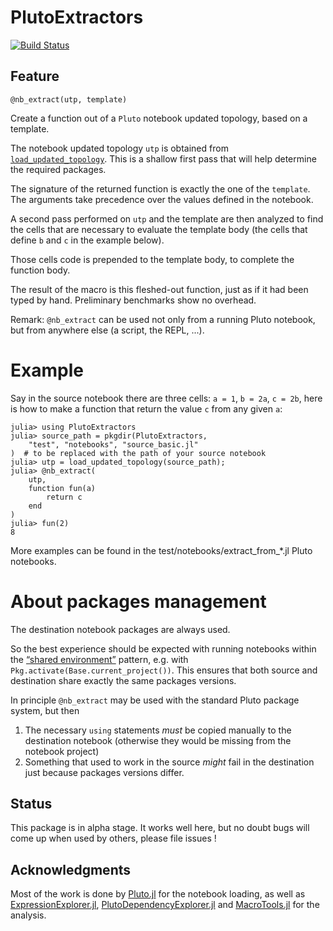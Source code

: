 # PlutoExtractors

[![Build Status](https://github.com/ederag/PlutoExtractors.jl/actions/workflows/CI.yml/badge.svg?branch=master)](https://github.com/ederag/PlutoExtractors.jl/actions/workflows/CI.yml?query=branch%3Amaster)

## Feature

    @nb_extract(utp, template)

Create a function out of a `Pluto` notebook updated topology,
based on a template.

The notebook updated topology `utp` is obtained
from [`load_updated_topology`](@ref).
This is a shallow first pass that will help determine the required packages.

The signature of the returned function is exactly the one of the `template`.
The arguments take precedence over the values defined in the notebook.

A second pass performed on `utp` and the template are then analyzed
to find the cells that are necessary to evaluate the template body
(the cells that define `b` and `c` in the example below).

Those cells code is prepended to the template body,
to complete the function body.

The result of the macro is this fleshed-out function,
just as if it had been typed by hand.
Preliminary benchmarks show no overhead.

Remark: `@nb_extract` can be used not only from a running Pluto notebook,
but from anywhere else (a script, the REPL, ...).

# Example
Say in the source notebook there are three cells: `a = 1`, `b = 2a`, `c = 2b`,
here is how to make a function that return the value `c` from any given `a`:
```jldoctest
julia> using PlutoExtractors
julia> source_path = pkgdir(PlutoExtractors,
	"test", "notebooks", "source_basic.jl"
)  # to be replaced with the path of your source notebook
julia> utp = load_updated_topology(source_path);
julia> @nb_extract(
	utp,
	function fun(a)
		return c
	end
)
julia> fun(2)
8
```

More examples can be found in the test/notebooks/extract_from_*.jl Pluto notebooks.

# About packages management

The destination notebook packages are always used.

So the best experience should be expected with running notebooks within the [“shared environment”](https://plutojl.org/en/docs/packages-advanced/) pattern,
e.g. with `Pkg.activate(Base.current_project())`.
This ensures that both source and destination share exactly the same packages versions.

In principle `@nb_extract` may be used with the standard Pluto package system, but then
1) The necessary `using` statements _must_ be copied manually to the destination notebook
   (otherwise they would be missing from the notebook project)
2) Something that used to work in the source _might_ fail in the destination just because packages versions differ.

## Status

This package is in alpha stage.
It works well here, but no doubt bugs will come up when used by others,
please file issues !

## Acknowledgments

Most of the work is done by
[Pluto.jl](https://github.com/fonsp/Pluto.jl) for the notebook loading,
as well as [ExpressionExplorer.jl](https://github.com/JuliaPluto/ExpressionExplorer.jl),
[PlutoDependencyExplorer.jl](https://github.com/JuliaPluto/PlutoDependencyExplorer.jl)
and [MacroTools.jl](https://github.com/FluxML/MacroTools.jl) for the analysis.
